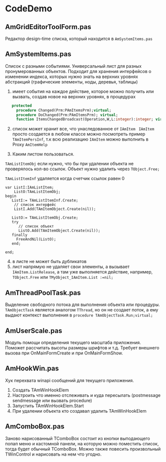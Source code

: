 # CodeDemo




## AmGridEditorToolForm.pas
Редактор  design-time списка, который находится в `AmSystemItems.pas`
##  AmSystemItems.pas
 Список с разными событиями.
 Универсальный лист для разных пронумерованных объектов. Подходит для хранения интерфейсов о изменении индекса, которых нужно знать на верхних уровнях абстракций (графические элементы, ноды, деревья, таблицы)

1.	имеет события на каждое действие, которое можно получить или вызвать, создав новое на верхних уровнях, в процедурах
```pascal
   protected
     procedure Changed(Prm:PAmItemsPrm);virtual;
     procedure DoChanged(Prm:PAmItemsPrm); virtual;
     function ItemsChangedBroadcast(Operation,W,L:integer):integer; virtual;
```
 2. список может хранит все, что унаследованное от  `IAmItem`
` IAmItem` просто создается в любом классе можно посмотреть пример `TAmItemPersInf`,
т.к всю реализацию  `IAmItem` можно выполнить в Proxy  `AmItemHelp`  

3. Каким листом пользоваться.
   
`TAmListItemObj`  если нужно, что бы при удалении объекта не проверялось кол-во ссылок. Объект нужно удалить через `TObject.Free;`

`TAmListItemInf` удаляется  когда счетчик ссылок  равен 0
```
var ListI:IAmListItem;
    ListO:TAmListItemObj;
begin
   ListI:= TAmListItemInf.Create;
    // список интерфейс
    ListI.Add(TAmItemObject.Create(nil));

   ListO:= TAmListItemObj.Create;
   try
      // список объект
      ListO.Add(TAmItemObject.Create(nil));
   finally
     FreeAndNil(ListO);
   end;

end;
```     

4. в листе не может быть дубликатов
5. лист напрямую не удаляет свои элементы, а вызывает `IAmItem.ListRelease`,  а там уже выполняется действие, например, `TObject.Free` или `TMyObject_IAmItem.List :=nil;`

##  AmThreadPoolTask.pas
 Выделение свободного потока для выполнения объекта или процедуры.
 `TAmObjectTask`  является аналогом `TThread`, но он не создает поток,
 а ему выдают контекст выполнения в `procedure TAmObjectTask.Run;virtual;`
 
 
##  AmUserScale.pas 
Модуль помощи определения текущего масштаба приложения.
Поможет рассчитать высоты размеры шрифтов и т.д.
Требует внешнего вызова при OnMainFormCreate и при  OnMainFormShow.
 
##  AmHookWin.pas
Хук перехвата winapi сообщений для текущего приложения.
1. Создать  TAmWinHookElem
2. Настроить что именно отслеживать и куда пересылать (postmessage sendmessage или вызвать procedure)
3. Запустить	TAmWinHookElem.Start
4. При удалении объекта кто создавал  удалить TAmWinHookElem 
	 

##  AmComboBox.pas 
Заново нарисованный TComboBox состоит из кнопки выподающего попап меню и кастомной панели,
на которую можно поместить список, тогда будет обычный TComboBox.
Можно также повесить произвольный TWinControl и нарисовать на нем  что угодно.
